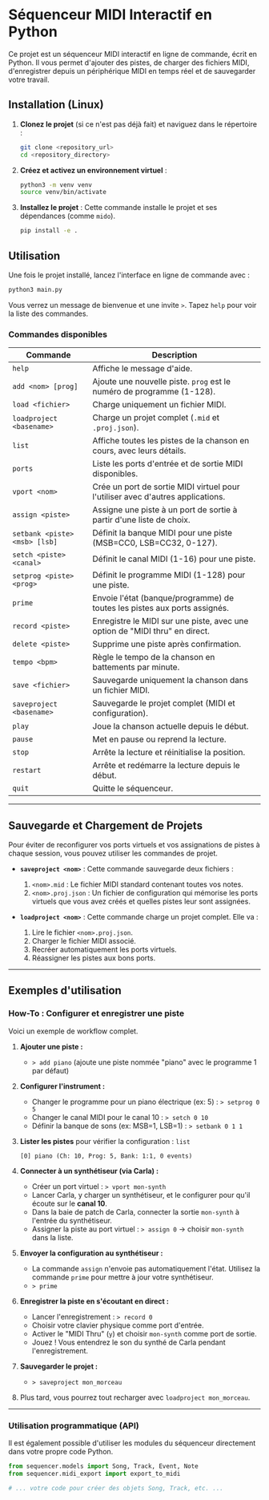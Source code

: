 # Séquenceur MIDI Interactif en Python

Ce projet est un séquenceur MIDI interactif en ligne de commande, écrit en Python. Il vous permet d'ajouter des pistes, de charger des fichiers MIDI, d'enregistrer depuis un périphérique MIDI en temps réel et de sauvegarder votre travail.

## Installation (Linux)

1.  **Clonez le projet** (si ce n'est pas déjà fait) et naviguez dans le répertoire :
    ```bash
    git clone <repository_url>
    cd <repository_directory>
    ```

2.  **Créez et activez un environnement virtuel** :
    ```bash
    python3 -m venv venv
    source venv/bin/activate
    ```

3.  **Installez le projet** :
    Cette commande installe le projet et ses dépendances (comme `mido`).
    ```bash
    pip install -e .
    ```

## Utilisation

Une fois le projet installé, lancez l'interface en ligne de commande avec :
```bash
python3 main.py
```
Vous verrez un message de bienvenue et une invite `>`. Tapez `help` pour voir la liste des commandes.

### Commandes disponibles

| Commande                 | Description                                                                 |
| ------------------------ | --------------------------------------------------------------------------- |
| `help`                   | Affiche le message d'aide.                                                  |
| `add <nom> [prog]`       | Ajoute une nouvelle piste. `prog` est le numéro de programme (1-128).        |
| `load <fichier>`         | Charge uniquement un fichier MIDI.                                          |
| `loadproject <basename>` | Charge un projet complet (`.mid` et `.proj.json`).                          |
| `list`                   | Affiche toutes les pistes de la chanson en cours, avec leurs détails.       |
| `ports`                  | Liste les ports d'entrée et de sortie MIDI disponibles.                     |
| `vport <nom>`            | Crée un port de sortie MIDI virtuel pour l'utiliser avec d'autres applications. |
| `assign <piste>`         | Assigne une piste à un port de sortie à partir d'une liste de choix.        |
| `setbank <piste> <msb> [lsb]` | Définit la banque MIDI pour une piste (MSB=CC0, LSB=CC32, 0-127).          |
| `setch <piste> <canal>`  | Définit le canal MIDI (1-16) pour une piste.                                |
| `setprog <piste> <prog>` | Définit le programme MIDI (1-128) pour une piste.                           |
| `prime`                  | Envoie l'état (banque/programme) de toutes les pistes aux ports assignés.   |
| `record <piste>`         | Enregistre le MIDI sur une piste, avec une option de "MIDI thru" en direct.  |
| `delete <piste>`         | Supprime une piste après confirmation.                                      |
| `tempo <bpm>`            | Règle le tempo de la chanson en battements par minute.                      |
| `save <fichier>`         | Sauvegarde uniquement la chanson dans un fichier MIDI.                      |
| `saveproject <basename>` | Sauvegarde le projet complet (MIDI et configuration).                       |
| `play`                   | Joue la chanson actuelle depuis le début.                                   |
| `pause`                  | Met en pause ou reprend la lecture.                                         |
| `stop`                   | Arrête la lecture et réinitialise la position.                              |
| `restart`                | Arrête et redémarre la lecture depuis le début.                             |
| `quit`                   | Quitte le séquenceur.                                                       |

---

## Sauvegarde et Chargement de Projets

Pour éviter de reconfigurer vos ports virtuels et vos assignations de pistes à chaque session, vous pouvez utiliser les commandes de projet.

-   **`saveproject <nom>`** : Cette commande sauvegarde deux fichiers :
    1.  `<nom>.mid` : Le fichier MIDI standard contenant toutes vos notes.
    2.  `<nom>.proj.json` : Un fichier de configuration qui mémorise les ports virtuels que vous avez créés et quelles pistes leur sont assignées.

-   **`loadproject <nom>`** : Cette commande charge un projet complet. Elle va :
    1.  Lire le fichier `<nom>.proj.json`.
    2.  Charger le fichier MIDI associé.
    3.  Recréer automatiquement les ports virtuels.
    4.  Réassigner les pistes aux bons ports.

---

## Exemples d'utilisation

### How-To : Configurer et enregistrer une piste

Voici un exemple de workflow complet.

1.  **Ajouter une piste :**
    *   `> add piano` (ajoute une piste nommée "piano" avec le programme 1 par défaut)

2.  **Configurer l'instrument :**
    *   Changer le programme pour un piano électrique (ex: 5) : `> setprog 0 5`
    *   Changer le canal MIDI pour le canal 10 : `> setch 0 10`
    *   Définir la banque de sons (ex: MSB=1, LSB=1) : `> setbank 0 1 1`

3.  **Lister les pistes** pour vérifier la configuration : `list`
    ```
    [0] piano (Ch: 10, Prog: 5, Bank: 1:1, 0 events)
    ```

4.  **Connecter à un synthétiseur (via Carla) :**
    *   Créer un port virtuel : `> vport mon-synth`
    *   Lancer Carla, y charger un synthétiseur, et le configurer pour qu'il écoute sur le **canal 10**.
    *   Dans la baie de patch de Carla, connecter la sortie `mon-synth` à l'entrée du synthétiseur.
    *   Assigner la piste au port virtuel : `> assign 0` -> choisir `mon-synth` dans la liste.

5.  **Envoyer la configuration au synthétiseur :**
    *   La commande `assign` n'envoie pas automatiquement l'état. Utilisez la commande `prime` pour mettre à jour votre synthétiseur.
    *   `> prime`

6.  **Enregistrer la piste en s'écoutant en direct :**
    *   Lancer l'enregistrement : `> record 0`
    *   Choisir votre clavier physique comme port d'entrée.
    *   Activer le "MIDI Thru" (`y`) et choisir `mon-synth` comme port de sortie.
    *   Jouez ! Vous entendrez le son du synthé de Carla pendant l'enregistrement.

7.  **Sauvegarder le projet :**
    *   `> saveproject mon_morceau`

8.  Plus tard, vous pourrez tout recharger avec `loadproject mon_morceau`.


---

### Utilisation programmatique (API)

Il est également possible d'utiliser les modules du séquenceur directement dans votre propre code Python.

```python
from sequencer.models import Song, Track, Event, Note
from sequencer.midi_export import export_to_midi

# ... votre code pour créer des objets Song, Track, etc. ...
```
